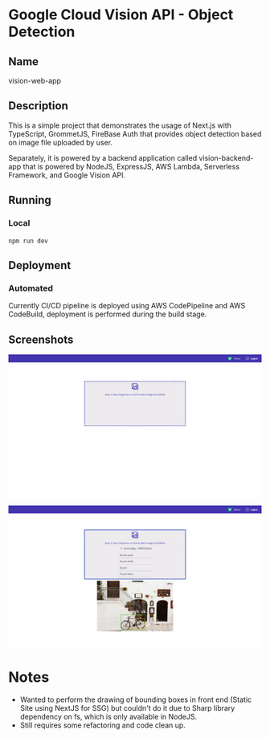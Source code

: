 # Google Cloud Vision API - Object Detection

## Name

vision-web-app

## Description

This is a simple project that demonstrates the usage of Next.js with TypeScript, GrommetJS, FireBase Auth that provides object detection based on image file uploaded by user.

Separately, it is powered by a backend application called vision-backend-app that is powered by NodeJS, ExpressJS, AWS Lambda, Serverless Framework, and Google Vision API.

## Running

### Local

    npm run dev

## Deployment

### Automated

Currently CI/CD pipeline is deployed using AWS CodePipeline and AWS CodeBuild, deployment is performed during the build stage.

## Screenshots

![Landing Page](assets/screenshot_1.png?raw=true "Title")

![Detection](assets/screenshot_2.png?raw=true "Title")

# Notes

- Wanted to perform the drawing of bounding boxes in front end (Static Site using NextJS for SSG) but couldn't do it due to Sharp library dependency on fs, which is only available in NodeJS.
- Still requires some refactoring and code clean up.
